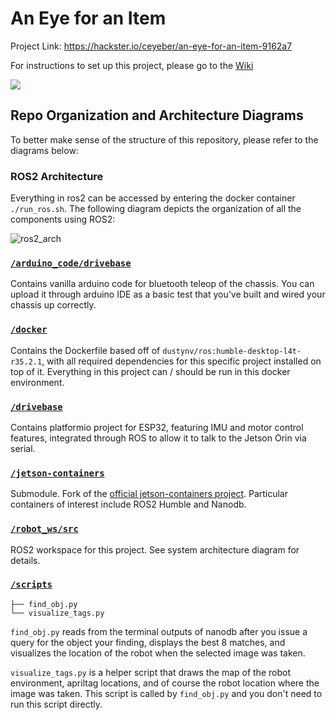 # An Eye for an Item
Project Link: https://hackster.io/ceyeber/an-eye-for-an-item-9162a7

For instructions to set up this project, please go to the [Wiki](https://github.com/allenapplehead/eyeforanitem/wiki)

<a href="https://youtu.be/KAUH67vni74" target="_blank"><img src="https://img.youtube.com/vi/KAUH67vni74/0.jpg"></a>

## Repo Organization and Architecture Diagrams
To better make sense of the structure of this repository, please refer to the diagrams below:

### ROS2 Architecture
Everything in ros2 can be accessed by entering the docker container `./run_ros.sh`. The following diagram depicts the organization of all the components using ROS2:

![ros2_arch](https://github.com/allenapplehead/eyeforanitem/assets/44914805/624e5eab-baba-4859-8425-9148fc8fa03a)

### [`/arduino_code/drivebase`](/arduino_code/drivebase)
Contains vanilla arduino code for bluetooth teleop of the chassis. You can upload it through arduino IDE as a basic test that you've built and wired your chassis up correctly.

### [`/docker`](/docker)
Contains the Dockerfile based off of `dustynv/ros:humble-desktop-l4t-r35.2.1`, with all required dependencies for this specific project installed on top of it. Everything in this project can / should be run in this docker environment.

### [`/drivebase`](/drivebase)
Contains platformio project for ESP32, featuring IMU and motor control features, integrated through ROS to allow it to talk to the Jetson Orin via serial.

### [`/jetson-containers`](/jetson-containers)
Submodule. Fork of the [official jetson-containers project](https://github.com/dusty-nv/jetson-containers). Particular containers of interest include ROS2 Humble and Nanodb.

### [`/robot_ws/src`](/robot_ws/src)
ROS2 workspace for this project. See system architecture diagram for details.

### [`/scripts`](/scripts)
```
├── find_obj.py
└── visualize_tags.py
```
`find_obj.py` reads from the terminal outputs of nanodb after you issue a query for the object your finding, displays the best 8 matches, and visualizes the location of the robot when the selected image was taken. 

`visualize_tags.py` is a helper script that draws the map of the robot environment, apriltag locations, and of course the robot location where the image was taken. This script is called by `find_obj.py` and you don't need to run this script directly.


